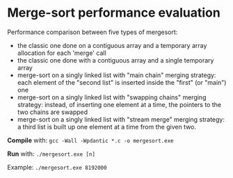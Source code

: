 ﻿# Merge-sort performance evaluation

Performance comparison between five types of mergesort:
- the classic one done on a contiguous array and a temporary array allocation for each 'merge' call
- the classic one done with a contiguous array and a single temporary array
- merge-sort on a singly linked list with "main chain" merging strategy: each element of the "second list" is inserted inside the "first" (or "main") one
- merge-sort on a singly linked list with "swapping chains" merging strategy: instead, of inserting one element at a time, the pointers to the two chains are swapped
- merge-sort on a singly linked list with "stream merge" merging strategy: a third list is built up one element at a time from the given two.

**Compile** with:
`gcc -Wall -Wpdantic *.c -o mergesort.exe`

**Run** with:
`./mergesort.exe [n]`

Example:
`./mergesort.exe 8192000`
